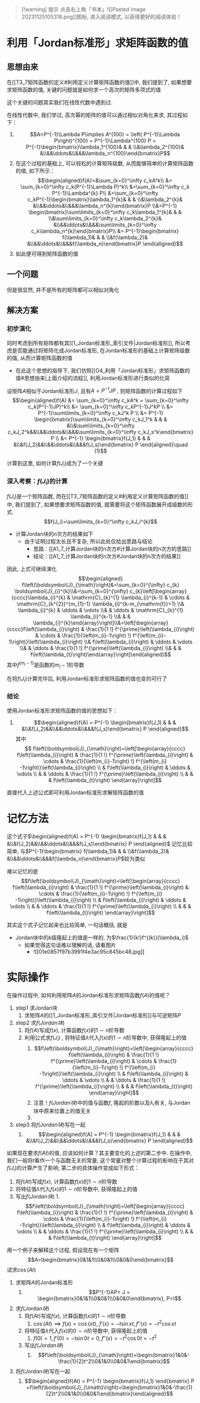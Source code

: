 
>[!warning] 提示
>点击右上角「书本」![[Pasted image 20231125105318.png]]图标, 进入阅读模式, 以获得更好的阅读体验！

# 利用「Jordan标准形」求矩阵函数的值

## 思想由来


在[[T3_7矩阵函数的定义#利用定义计算矩阵函数的值]]中, 我们提到了, 如果想要求矩阵函数的值, 关键的问题就是如何求一个高次的矩阵多项式的值

这个关键的问题其实我们在线性代数中遇到过.

在线性代数中, 我们学过, 高次幂的矩阵的值可以通过相似对角化来求, 其过程如下：
1. $$A=P^{-1}\Lambda P\implies A^{100} = \left( P^{-1}\Lambda P\right)^{100} = P^{-1}\Lambda^{100} P = P^{-1}\begin{bmatrix}\lambda_1^{100}& & & \\&\lambda_2^{100}& &\\&&\ddots&\\&&&\lambda_n^{100}\end{bmatrix}P$$
2. 在这个过程的基础上, 可以轻松的计算矩阵级数, 从而能够简单的计算矩阵函数的值, 如下所示：$$\begin{aligned}f(A)=&\sum_{k=0}^\infty c_kA^k\\ &= \sum_{k=0}^\infty c_k(P^{-1}\Lambda P)^k\\ &=\sum_{k=0}^\infty c_k P^{-1}\Lambda^{k} P\\ &=\sum_{k=0}^\infty c_kP^{-1}\begin{bmatrix}\lambda_1^{k}& & & \\&\lambda_2^{k}& &\\&&\ddots&\\&&&\lambda_n^{k}\end{bmatrix}P \\&=P^{-1} \begin{bmatrix}\sum\limits_{k=0}^\infty c_k\lambda_1^{k}& & & \\&\sum\limits_{k=0}^\infty c_k\lambda_2^{k}& &\\&&\ddots&\\&&&\sum\limits_{k=0}^\infty c_k\lambda_n^{k}\end{bmatrix}P\\ &= P^{-1}\begin{bmatrix} f(\lambda_1)& & & \\&f(\lambda_2)& &\\&&\ddots&\\&&&f(\lambda_n)\end{bmatrix}P \end{aligned}$$
3. 如此便可得到矩阵函数的值

## 一个问题

但是很显然, 并不是所有的矩阵都可以相似对角化

## 解决方案

###  初步演化

同时考虑到所有矩阵都有其[[1_Jordan标准形_索引文件|Jordan标准形]], 所以考虑是否能通过将矩阵化成Jordan标准形, 在Jordan标准形的基础上计算矩阵级数的值, 从而计算矩阵函数的值

- 在此这个思想的指导下, 我们仿照[[O4_利用「Jordan标准形」求矩阵函数的值#思想由来|上面介绍的流程]], 利用Jordan标准形进行类似的化简

设矩阵$A$相似于Jordan标准形$J$, 且有$A=P^{-1}JP$ , 则矩阵函数的计算过程如下$$\begin{aligned}f(A) &= \sum_{k=0}^\infty c_kA^k = \sum_{k=0}^\infty c_k(P^{-1}JP)^k\\ &= \sum_{k=0}^\infty c_kP^{-1}J^kP \\ &= P^{-1}\sum\limits_{k=0}^\infty c_kJ^k P \\ &= P^{-1} \begin{bmatrix}\sum\limits_{k=0}^\infty c_kJ_1^k & & & &\\&\sum\limits_{k=0}^\infty c_kJ_2^k&&\\&&\ddots&\\&&&\sum\limits_{k=0}^\infty c_kJ_s^k\end{bmatrix} P \\ &= P^{-1} \begin{bmatrix}f(J_1) & & & &\\&f(J_2)&&\\&&\ddots&\\&&&f(J_s)\end{bmatrix} P \end{aligned}\quad (1)$$

计算到这里, 如何计算$f(J_i)$成为了一个关键

### 深入考察：$f(J_i)$的计算

$f(J_i)$是一个矩阵函数, 而在[[T3_7矩阵函数的定义#利用定义计算矩阵函数的值]]中, 我们提到了, 如果想要求矩阵函数的值, 就需要将这个矩阵函数展开成级数的形式.$$f(J_i)=\sum\limits_{k=0}^\infty c_kJ_i^{k}$$
- 计算Jordan块的$n$次方的结果如下
	- 由于证明过程太长且不复杂, 所以此处仅给出思路与结论
		- 思路：[[A1_7_计算Jordan块的n次方#计算Jordan块的n次方的思路]]
		- 结论：[[A1_7_计算Jordan块的n次方#Jordan块的n次方的结果]]

因此, 上式可继续演化$$\begin{aligned} f\left(\boldsymbol{J}_{\imath}\right)&=\sum_{k=0}^{\infty} c_{k} \boldsymbol{J}_{i}^{k}\\&=\sum_{k=0}^{\infty} c_{k}\left[\begin{array}{cccc}\lambda_{i}^{k} & \mathrm{C}_{k}^{1} \lambda_{i}^{k-1} & \cdots & \mathrm{C}_{k^{2}}^{m_{1}-1} \lambda_{i}^{k-m_{\mathrm{t}}+1} \\& \lambda_{i}^{k} & \ddots & \vdots \\& & \ddots & \mathrm{C}_{k}^{1} \lambda_{i}^{k-1} \\& & & \lambda_{i}^{k}\end{array}\right]\\&=\left[\begin{array}{cccc}f\left(\lambda_{i}\right) & \frac{1}{1 !} f^{\prime}\left(\lambda_{i}\right) & \cdots & \frac{1}{\left(m_{i}-1\right) !} f^{\left(m_{i}- 1\right)}\left(\lambda_{i}\right) \\& f\left(\lambda_{i}\right) & \ddots & \vdots \\& & \ddots & \frac{1}{1 !} f^{\prime}\left(\lambda_{i}\right) \\& & & f\left(\lambda_{t}\right)\end{array}\right]\end{aligned}$$
其中$f^{(m_i-1)}$是函数的$m_i-1$阶导数

在将$f(J_i)$计算完毕后, 利用Jordan标准形求矩阵函数的值也变的可行了

### 结论

使用Jordan标准形求矩阵函数的值的思想如下：

1. $$\begin{aligned}f(A)  = P^{-1} \begin{bmatrix}f(J_1) & & & &\\&f(J_2)&&\\&&\ddots&\\&&&f(J_s)\end{bmatrix} P \end{aligned}$$其中$$
f\left(\boldsymbol{J}_{\imath}\right)=\left[\begin{array}{cccc}
f\left(\lambda_{i}\right) & \frac{1}{1 !} f^{\prime}\left(\lambda_{i}\right) & \cdots & \frac{1}{\left(m_{i}-1\right) !} f^{\left(m_{i} -1\right)}\left(\lambda_{i}\right) \\
& f\left(\lambda_{i}\right) & \ddots & \vdots \\
& & \ddots & \frac{1}{1 !} f^{\prime}\left(\lambda_{i}\right) \\
& & & f\left(\lambda_{t}\right)
\end{array}\right]$$

直接代入上述公式即可利用Jordan标准形求解矩阵函数的值

# 记忆方法

这个式子$\begin{aligned}f(A)  = P^{-1} \begin{bmatrix}f(J_1) & & & &\\&f(J_2)&&\\&&\ddots&\\&&&f(J_s)\end{bmatrix} P \end{aligned}$ 记忆比较简单, 与$P^{-1}\begin{bmatrix} f(\lambda_1)& & & \\&f(\lambda_2)& &\\&&\ddots&\\&&&f(\lambda_n)\end{bmatrix}P$较为类似

难以记忆的是$$f\left(\boldsymbol{J}_{\imath}\right)=\left[\begin{array}{cccc}
f\left(\lambda_{i}\right) & \frac{1}{1 !} f^{\prime}\left(\lambda_{i}\right) & \cdots & \frac{1}{\left(m_{i}-1\right) !} f^{\left(m_{i} -1\right)}\left(\lambda_{i}\right) \\
& f\left(\lambda_{i}\right) & \ddots & \vdots \\
& & \ddots & \frac{1}{1 !} f^{\prime}\left(\lambda_{i}\right) \\
& & & f\left(\lambda_{t}\right)
\end{array}\right]$$

其实这个式子记忆起来也比较简单, 一句话概括,  就是
- Jordan块中的$k$级隆起上的值是一样的, 为$\frac{1}{k!}f^{(k)}(\lambda_i)$ 
	- 如果觉得这句话难以理解的话, 请看图片 
		- ![[01e0857f97b3991f4e3ac95c845bc48.jpg]]


# 实际操作

在操作过程中, 如何利用矩阵$A$的Jordan标准形求矩阵函数$f(A)$的值呢？

1. step1 求Jordan块
	1. 求矩阵$A$的[[1_Jordan标准形_索引文件|Jordan标准形]]与可逆矩阵$P$ 
2. step2 求$f(Jordan块)$ 
	1. 将$f(A)$写成$f(x)$, 计算函数$f(x)$的$1\sim n$阶导数
	2. 利用公式求$f(J_i)$ , 将特征值$\lambda$代入$f(x)$的$1\sim n$阶导数中, 获得隆起上的值
		1. $$f\left(\boldsymbol{J}_{\imath}\right)=\left[\begin{array}{cccc}
f\left(\lambda_{i}\right) & \frac{1}{1 !} f^{\prime}\left(\lambda_{i}\right) & \cdots & \frac{1}{\left(m_{i}-1\right) !} f^{\left(m_{i} -1\right)}\left(\lambda_{i}\right) \\
& f\left(\lambda_{i}\right) & \ddots & \vdots \\
& & \ddots & \frac{1}{1 !} f^{\prime}\left(\lambda_{i}\right) \\
& & & f\left(\lambda_{t}\right)
\end{array}\right]$$
		2. 注意！$f(Jordan块)$中的值与函数$f$, 隆起的阶数以及$\lambda_i$有关, 与Jordan块中原来位置上的值无关
		3. 
1. step3 将$f(Jordan块)$写在一起
	1. $$\begin{aligned}f(A)  = P^{-1} \begin{bmatrix}f(J_1) & & & &\\&f(J_2)&&\\&&\ddots&\\&&&f(J_s)\end{bmatrix} P \end{aligned}$$


如果现在要求$f(At)$的值, 应该如何计算？其主要变化的上述的第二步中. 在操作中, 我们一般将$t$看作一个与函数无关的常量, 这个常量对整个计算过程的影响在于其对$f(J_i)$的计算产生了影响, 第二步的具体操作变成如下形式：

1. 将$f(At)$写成$f(x)$, 计算函数$f(x)$的$1\sim n$阶导数
2. 将特征值$\lambda$代入$f(x)$的$1\sim n$阶导数中, 获得隆起上的值
3. 写出$f(Jordan块)$ 
		1. $$f\left(\boldsymbol{J}_{\imath}\right)=\left[\begin{array}{cccc}
f\left(\lambda_{i}\right) & \frac{1}{1 !} f^{\prime}\left(\lambda_{i}\right) & \cdots & \frac{1}{\left(m_{i}-1\right) !} f^{\left(m_{i} -1\right)}\left(\lambda_{i}\right) \\
& f\left(\lambda_{i}\right) & \ddots & \vdots \\
& & \ddots & \frac{1}{1 !} f^{\prime}\left(\lambda_{i}\right) \\
& & & f\left(\lambda_{t}\right)
\end{array}\right]$$

用一个例子来解释这个过程, 假设现在有一个矩阵$$A=\begin{bmatrix}0&1&1\\0&0&1\\0&0&0\end{bmatrix}$$试求$\cos (At)$ 

1. 求矩阵$A$的Jordan标准形
	1. $$P^{-1}AP= J = \begin{bmatrix}0&1&1\\0&0&1\\0&0&0\end{bmatrix}, P=I$$
2. 求$f(Jordan块)$ 
	1. 将$f(At)$写成$f(x)$, 计算函数$f(x)$的$1\sim n$阶导数
		1. $\cos (At)\implies f(x)=\cos(xt)$, $f'(x)=-t\sin xt, f''(x)=-t^2\cos xt$ 
	2. 将特征值$\lambda$代入$f(x)$的$0\sim n$阶导数中, 获得隆起上的值
		1. $f(0)=1, f'(0)=-t\sin 0t=0, f''(x)=-t^2\cos 0t=-t^2$  
	3.  写出$f(Jordan块)$ 
		1. $$f\left(\boldsymbol{J}_{\imath}\right)=\begin{bmatrix}1&0&-\frac{1}{2}t^2\\0&1&0\\0&0&1\end{bmatrix}$$
3. 将$f(Jordan块)$写在一起
	1. $$\begin{aligned}f(At)  = P^{-1} \begin{bmatrix}f(J_1) \end{bmatrix} P =f\left(\boldsymbol{J}_{\imath}\right)=\begin{bmatrix}1&0&-\frac{1}{2}t^2\\0&1&0\\0&0&1\end{bmatrix}\end{aligned}$$
